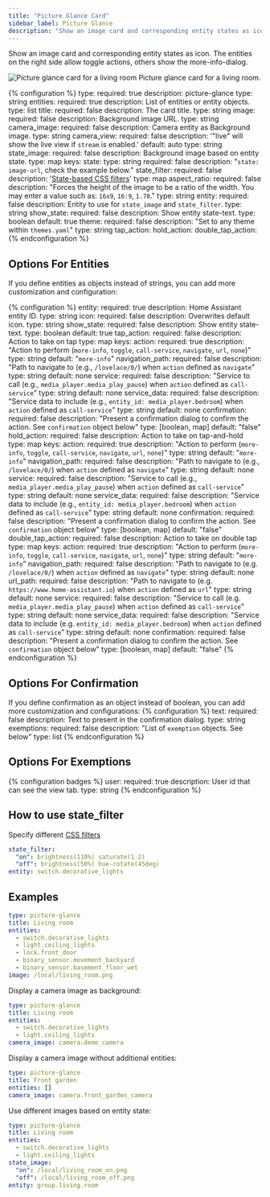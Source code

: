 ```yaml
---
title: "Picture Glance Card"
sidebar_label: Picture Glance
description: "Show an image card and corresponding entity states as icon"
---
```


Show an image card and corresponding entity states as icon. The entities on the right side allow toggle actions, others show the more-info-dialog.

<p class='img'>
  <img src='/images/lovelace/lovelace_picture_glance.gif' alt='Picture glance card for a living room'>
  Picture glance card for a living room.
</p>

{% configuration %}
type:
  required: true
  description: picture-glance
  type: string
entities:
  required: true
  description: List of entities or entity objects.
  type: list
title:
  required: false
  description: The card title.
  type: string
image:
  required: false
  description: Background image URL.
  type: string
camera_image:
  required: false
  description: Camera entity as Background image.
  type: string
camera_view:
  required: false
  description: '"live" will show the live view if `stream` is enabled.'
  default: auto
  type: string
state_image:
  required: false
  description: Background image based on entity state.
  type: map
  keys:
    state:
      type: string
      required: false
      description: "`state: image-url`, check the example below."
state_filter:
  required: false
  description: '[State-based CSS filters](#how-to-use-state_filter)'
  type: map
aspect_ratio:
  required: false
  description: "Forces the height of the image to be a ratio of the width. You may enter a value such as: `16x9`, `16:9`, `1.78`."
  type: string
entity:
  required: false
  description: Entity to use for `state_image` and `state_filter`.
  type: string
show_state:
  required: false
  description: Show entity state-text.
  type: boolean
  default: true
theme:
  required: false
  description: "Set to any theme within `themes.yaml`"
  type: string
tap_action:
hold_action:
double_tap_action:
{% endconfiguration %}

## Options For Entities

If you define entities as objects instead of strings, you can add more customization and configuration:

{% configuration %}
entity:
  required: true
  description: Home Assistant entity ID.
  type: string
icon:
  required: false
  description: Overwrites default icon.
  type: string
show_state:
  required: false
  description: Show entity state-text.
  type: boolean
  default: true
tap_action:
  required: false
  description: Action to take on tap
  type: map
  keys:
    action:
      required: true
      description: "Action to perform (`more-info`, `toggle`, `call-service`, `navigate`, `url`, `none`)"
      type: string
      default: "`more-info`"
    navigation_path:
      required: false
      description: "Path to navigate to (e.g., `/lovelace/0/`) when `action` defined as `navigate`"
      type: string
      default: none
    service:
      required: false
      description: "Service to call (e.g., `media_player.media_play_pause`) when `action` defined as `call-service`"
      type: string
      default: none
    service_data:
      required: false
      description: "Service data to include (e.g., `entity_id: media_player.bedroom`) when `action` defined as `call-service`"
      type: string
      default: none
    confirmation:
      required: false
      description: "Present a confirmation dialog to confirm the action. See `confirmation` object below"
      type: [boolean, map]
      default: "false"
hold_action:
  required: false
  description: Action to take on tap-and-hold
  type: map
  keys:
    action:
      required: true
      description: "Action to perform (`more-info`, `toggle`, `call-service`, `navigate`, `url`, `none`)"
      type: string
      default: "`more-info`"
    navigation_path:
      required: false
      description: "Path to navigate to (e.g., `/lovelace/0/`) when `action` defined as `navigate`"
      type: string
      default: none
    service:
      required: false
      description: "Service to call (e.g., `media_player.media_play_pause`) when `action` defined as `call-service`"
      type: string
      default: none
    service_data:
      required: false
      description: "Service data to include (e.g., `entity_id: media_player.bedroom`) when `action` defined as `call-service`"
      type: string
      default: none
    confirmation:
      required: false
      description: "Present a confirmation dialog to confirm the action. See `confirmation` object below"
      type: [boolean, map]
      default: "false"
double_tap_action:
  required: false
  description: Action to take on double tap
  type: map
  keys:
    action:
      required: true
      description: "Action to perform (`more-info`, `toggle`, `call-service`, `navigate`, `url`, `none`)"
      type: string
      default: "`more-info`"
    navigation_path:
      required: false
      description: "Path to navigate to (e.g. `/lovelace/0/`) when `action` defined as `navigate`"
      type: string
      default: none
    url_path:
      required: false
      description: "Path to navigate to (e.g. `https://www.home-assistant.io`) when `action` defined as `url`"
      type: string
      default: none
    service:
      required: false
      description: "Service to call (e.g. `media_player.media_play_pause`) when `action` defined as `call-service`"
      type: string
      default: none
    service_data:
      required: false
      description: "Service data to include (e.g. `entity_id: media_player.bedroom`) when `action` defined as `call-service`"
      type: string
      default: none
    confirmation:
      required: false
      description: "Present a confirmation dialog to confirm the action. See `confirmation` object below"
      type: [boolean, map]
      default: "false"
{% endconfiguration %}

## Options For Confirmation

If you define confirmation as an object instead of boolean, you can add more customization and configurations:
{% configuration %}
text:
  required: false
  description: Text to present in the confirmation dialog.
  type: string
exemptions:
  required: false
  description: "List of `exemption` objects. See below"
  type: list
{% endconfiguration %}

## Options For Exemptions

{% configuration badges %}
user:
  required: true
  description: User id that can see the view tab.
  type: string
{% endconfiguration %}

## How to use state_filter

Specify different [CSS filters](https://developer.mozilla.org/en-US/docs/Web/CSS/filter)

```yaml
state_filter:
  "on": brightness(110%) saturate(1.2)
  "off": brightness(50%) hue-rotate(45deg)
entity: switch.decorative_lights
```

## Examples

```yaml
type: picture-glance
title: Living room
entities:
  - switch.decorative_lights
  - light.ceiling_lights
  - lock.front_door
  - binary_sensor.movement_backyard
  - binary_sensor.basement_floor_wet
image: /local/living_room.png
```

Display a camera image as background:

```yaml
type: picture-glance
title: Living room
entities:
  - switch.decorative_lights
  - light.ceiling_lights
camera_image: camera.demo_camera
```

Display a camera image without additional entities:

```yaml
type: picture-glance
title: Front garden
entities: []
camera_image: camera.front_garden_camera
```

Use different images based on entity state:

```yaml
type: picture-glance
title: Living room
entities:
  - switch.decorative_lights
  - light.ceiling_lights
state_image:
  "on": /local/living_room_on.png
  "off": /local/living_room_off.png
entity: group.living.room
```

